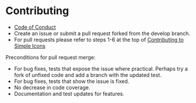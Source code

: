 # Contributing

- [Code of Conduct](https://github.com/tmarktaylor/phmutest/blob/master/code_of_conduct.md)
- Create an issue or submit a pull request forked from the develop branch.
- For pull requests please refer to steps 1-6 at the top of [Contributing to Simple Icons](https://github.com/simple-icons/simple-icons/blob/develop/CONTRIBUTING.md)

Preconditions for pull request merge:

- For bug fixes, tests that expose the issue where practical.
  Perhaps try a fork of unfixed code and add a branch with the updated test.
- For bug fixes, tests that show the issue is fixed.
- No decrease in code coverage.
- Documentation and test updates for features.
